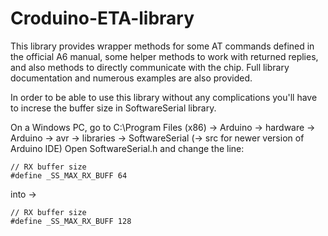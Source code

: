# Croduino-ETA-library
This library provides wrapper methods for some AT commands defined in the official A6 manual, some helper methods to work with returned replies, and also methods to directly communicate with the chip. Full library documentation and numerous examples are also provided.

In order to be able to use this library without any complications you'll have to increse the buffer size in SoftwareSerial library.

On a Windows PC, go to C:\Program Files (x86) -> Arduino -> hardware -> Arduino -> avr -> libraries -> SoftwareSerial (-> src for newer version of Arduino IDE) Open SoftwareSerial.h and change the line:
```
// RX buffer size
#define _SS_MAX_RX_BUFF 64  
``` 
into ->
```
// RX buffer size
#define _SS_MAX_RX_BUFF 128 
```

